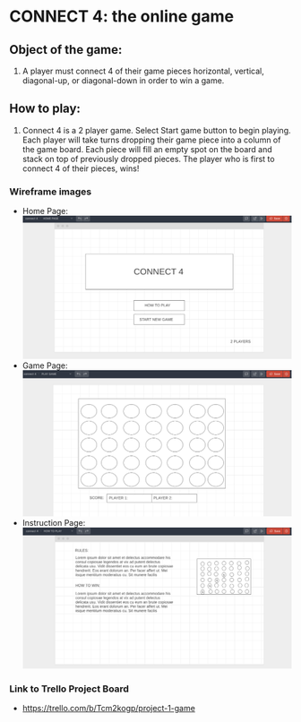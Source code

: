 # CONNECT 4: the online game
## Object of the game:

1. A player must connect 4 of their game pieces horizontal, vertical, diagonal-up, or diagonal-down in order to win a game.

## How to play:

1. Connect 4 is a 2 player game. Select Start game button to begin playing.
Each player will take turns dropping their game piece into a column of the game board. Each piece will fill
an empty spot on the board and stack on top of previously dropped pieces. The player who is first to
connect 4 of their pieces, wins!

### Wireframe images

- Home Page:
![homepagewireframe](images/connect4HomePageWireframe.png)
- Game Page:
![gamepagewireframe](images/gameboardWireframeImage.png)
- Instruction Page:
![instructionswireframe](images/gameInstructionsWireframe.png)

### Link to Trello Project Board
- https://trello.com/b/Tcm2kogp/project-1-game